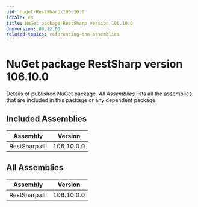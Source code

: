 ```yaml
---
uid: nuget-RestSharp-106.10.0
locale: en
title: NuGet package RestSharp version 106.10.0
dnnversion: 09.12.00
related-topics: referencing-dnn-assemblies
---
```


# NuGet package RestSharp version 106.10.0
Details of published NuGet package.
*All Assemblies* lists all the assemblies that are included in this package or any dependent package.

## Included Assemblies

|Assembly|Version|
|---|---|
|RestSharp.dll|106.10.0.0|

## All Assemblies

|Assembly|Version|
|---|---|
|RestSharp.dll|106.10.0.0|

